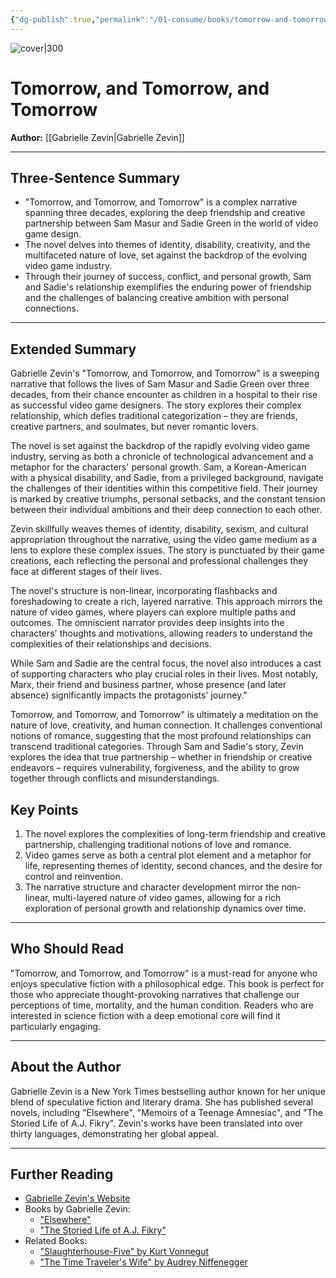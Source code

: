 ```yaml
---
{"dg-publish":true,"permalink":"/01-consume/books/tomorrow-and-tomorrow-and-tomorrow/","title":"Tomorrow, and Tomorrow, and Tomorrow","tags":["video-games","identity","creativity","love"]}
---
```



![cover|300](http://books.google.com/books/content?id=LML4EAAAQBAJ&printsec=frontcover&img=1&zoom=1&source=gbs_api)

# Tomorrow, and Tomorrow, and Tomorrow
**Author:** [[Gabrielle Zevin\|Gabrielle Zevin]]

---

## Three-Sentence Summary
- "Tomorrow, and Tomorrow, and Tomorrow" is a complex narrative spanning three decades, exploring the deep friendship and creative partnership between Sam Masur and Sadie Green in the world of video game design.
- The novel delves into themes of identity, disability, creativity, and the multifaceted nature of love, set against the backdrop of the evolving video game industry.
- Through their journey of success, conflict, and personal growth, Sam and Sadie's relationship exemplifies the enduring power of friendship and the challenges of balancing creative ambition with personal connections.
---

## Extended Summary
Gabrielle Zevin's "Tomorrow, and Tomorrow, and Tomorrow" is a sweeping narrative that follows the lives of Sam Masur and Sadie Green over three decades, from their chance encounter as children in a hospital to their rise as successful video game designers. The story explores their complex relationship, which defies traditional categorization – they are friends, creative partners, and soulmates, but never romantic lovers.

The novel is set against the backdrop of the rapidly evolving video game industry, serving as both a chronicle of technological advancement and a metaphor for the characters' personal growth. Sam, a Korean-American with a physical disability, and Sadie, from a privileged background, navigate the challenges of their identities within this competitive field. Their journey is marked by creative triumphs, personal setbacks, and the constant tension between their individual ambitions and their deep connection to each other.

Zevin skillfully weaves themes of identity, disability, sexism, and cultural appropriation throughout the narrative, using the video game medium as a lens to explore these complex issues. The story is punctuated by their game creations, each reflecting the personal and professional challenges they face at different stages of their lives.

The novel's structure is non-linear, incorporating flashbacks and foreshadowing to create a rich, layered narrative. This approach mirrors the nature of video games, where players can explore multiple paths and outcomes. The omniscient narrator provides deep insights into the characters' thoughts and motivations, allowing readers to understand the complexities of their relationships and decisions.

While Sam and Sadie are the central focus, the novel also introduces a cast of supporting characters who play crucial roles in their lives. Most notably, Marx, their friend and business partner, whose presence (and later absence) significantly impacts the protagonists' journey."

Tomorrow, and Tomorrow, and Tomorrow" is ultimately a meditation on the nature of love, creativity, and human connection. It challenges conventional notions of romance, suggesting that the most profound relationships can transcend traditional categories. Through Sam and Sadie's story, Zevin explores the idea that true partnership – whether in friendship or creative endeavors – requires vulnerability, forgiveness, and the ability to grow together through conflicts and misunderstandings.

## Key Points

1. The novel explores the complexities of long-term friendship and creative partnership, challenging traditional notions of love and romance.
2. Video games serve as both a central plot element and a metaphor for life, representing themes of identity, second chances, and the desire for control and reinvention.
3. The narrative structure and character development mirror the non-linear, multi-layered nature of video games, allowing for a rich exploration of personal growth and relationship dynamics over time.

---

## Who Should Read
"Tomorrow, and Tomorrow, and Tomorrow" is a must-read for anyone who enjoys speculative fiction with a philosophical edge. This book is perfect for those who appreciate thought-provoking narratives that challenge our perceptions of time, mortality, and the human condition. Readers who are interested in science fiction with a deep emotional core will find it particularly engaging. 

---

## About the Author
Gabrielle Zevin is a New York Times bestselling author known for her unique blend of speculative fiction and literary drama. She has published several novels, including "Elsewhere", "Memoirs of a Teenage Amnesiac", and "The Storied Life of A.J. Fikry". Zevin's works have been translated into over thirty languages, demonstrating her global appeal.

---

## Further Reading
- [Gabrielle Zevin's Website](https://gabriellezevin.com/)
- Books by Gabrielle Zevin:
  - ["Elsewhere"](https://www.goodreads.com/book/show/2213661.Elsewhere)
  - ["The Storied Life of A.J. Fikry"](https://www.goodreads.com/book/show/16071764-the-storied-life-of-a-j-fikry)
- Related Books:
  - ["Slaughterhouse-Five" by Kurt Vonnegut](https://www.goodreads.com/book/show/4981.Slaughterhouse_Five)
  - ["The Time Traveler's Wife" by Audrey Niffenegger](https://www.goodreads.com/book/show/18619684-the-time-traveler-s-wife)

